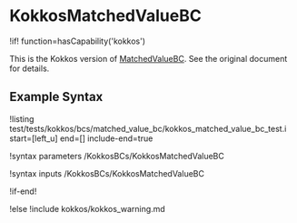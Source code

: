 # KokkosMatchedValueBC

!if! function=hasCapability('kokkos')

This is the Kokkos version of [MatchedValueBC](MatchedValueBC.md). See the original document for details.

## Example Syntax

!listing test/tests/kokkos/bcs/matched_value_bc/kokkos_matched_value_bc_test.i start=[left_u] end=[] include-end=true

!syntax parameters /KokkosBCs/KokkosMatchedValueBC

!syntax inputs /KokkosBCs/KokkosMatchedValueBC

!if-end!

!else
!include kokkos/kokkos_warning.md
